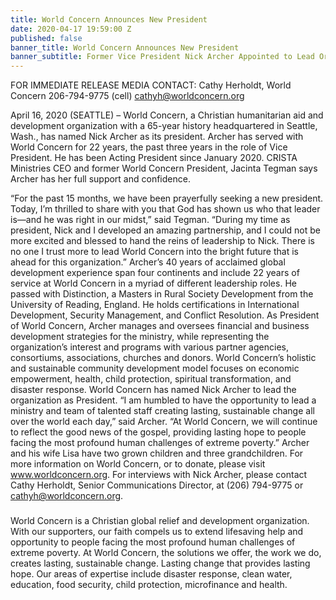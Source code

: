 ```yaml
---
title: World Concern Announces New President
date: 2020-04-17 19:59:00 Z
published: false
banner_title: World Concern Announces New President
banner_subtitle: Former Vice President Nick Archer Appointed to Lead Organization
---
```


FOR IMMEDIATE RELEASE
MEDIA CONTACT:
Cathy Herholdt, World Concern
206-794-9775 (cell)
cathyh@worldconcern.org


April 16, 2020 (SEATTLE) – World Concern, a Christian humanitarian aid and development organization with a 65-year history headquartered in Seattle, Wash., has named Nick Archer as its president. Archer has served with World Concern for 22 years, the past three years in the role of
Vice President. He has been Acting President since January 2020.
CRISTA Ministries CEO and former World Concern President,
Jacinta Tegman says Archer has her full support and
confidence.

“For the past 15 months, we have been prayerfully seeking a
new president. Today, I’m thrilled to share with you that God
has shown us who that leader is—and he was right in our
midst,” said Tegman. “During my time as president, Nick and
I developed an amazing partnership, and I could not be more
excited and blessed to hand the reins of leadership to Nick.
There is no one I trust more to lead World Concern into the
bright future that is ahead for this organization.”
Archer’s 40 years of acclaimed global development
experience span four continents and include 22 years of service at World Concern in a myriad of
different leadership roles. He passed with Distinction, a Masters in Rural Society Development from
the University of Reading, England. He holds certifications in International Development, Security
Management, and Conflict Resolution.
As President of World Concern, Archer manages and oversees financial and business development
strategies for the ministry, while representing the organization’s interest and programs with various
partner agencies, consortiums, associations, churches and donors. World Concern’s holistic and
sustainable community development model focuses on economic empowerment, health, child
protection, spiritual transformation, and disaster response.
World Concern has named Nick Archer to
lead the organization as President. 
“I am humbled to have the opportunity to lead a ministry and team of talented staff creating lasting,
sustainable change all over the world each day,” said Archer. “At World Concern, we will continue
to reflect the good news of the gospel, providing lasting hope to people facing the most profound
human challenges of extreme poverty.”
Archer and his wife Lisa have two grown children and three grandchildren.
For more information on World Concern, or to donate, please visit www.worldconcern.org.
For interviews with Nick Archer, please contact Cathy Herholdt, Senior Communications Director, at
(206) 794-9775 or cathyh@worldconcern.org.
###
World Concern is a Christian global relief and development organization. With our supporters, our faith compels us to extend lifesaving help and opportunity to people facing the most profound human challenges of extreme poverty. At World Concern, the
solutions we offer, the work we do, creates lasting, sustainable change. Lasting change that provides lasting hope. Our areas of
expertise include disaster response, clean water, education, food security, child protection, microfinance and health.
